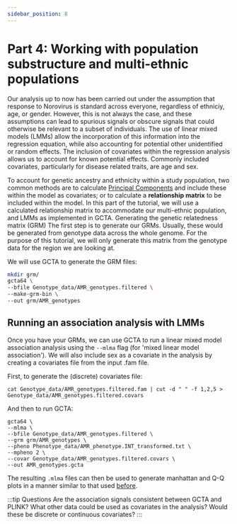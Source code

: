 ```yaml
---
sidebar_position: 8
---
```


# Part 4: Working with population substructure and multi-ethnic populations

Our analysis up to now has been carried out under the assumption that response to Norovirus is standard across everyone,
regardless of ethniciy, age, or gender. However, this is not always the case, and these assumptions can lead to spurious
signals or obscure signals that could otherwise be relevant to a subset of individuals. The use of linear mixed models
(LMMs) allow the incorporation of this information into the regression equation, while also accounting for potential
other unidentified or random effects. The inclusion of covariates within the regression analysis allows us to account
for known potential effects. Commonly included covariates, particularly for disease related traits, are age and sex. 

To account for genetic ancestry and ethnicity within a study population, two common methods are to calculate
[Principal Components](../../population_genetics/principal_components_analysis/README.md) and include these within
the model as covariates; or to calculate a **relationship matrix** to be included within the model. In this part of the
tutorial, we will use a calculated relationship matrix to accommodate our multi-ethnic population, and LMMs as
implemented in GCTA. Generating the genetic relatedness matrix (GRM) The first step is to generate our GRMs. Usually,
these would be generated from genotype data across the whole genome. For the purpose of this tutorial, we will only
generate this matrix from the genotype data for the region we are looking at. 

We will use GCTA to generate the GRM files:

```sh
mkdir grm/
gcta64 \
--bfile Genotype_data/AMR_genotypes.filtered \
--make-grm-bin \
--out grm/AMR_genotypes
```

## Running an association analysis with LMMs

Once you have your GRMs, we can use GCTA to run a linear mixed model association analysis using the `--mlma` flag (for 'mixed linear model association'). We will also include sex as a covariate in the analysis by creating a covariates file from the input .fam file.

First, to generate the (discrete) covariates file:
```
cat Genotype_data/AMR_genotypes.filtered.fam | cut -d " " -f 1,2,5 > Genotype_data/AMR_genotypes.filtered.covars
```

And then to run GCTA:

```
gcta64 \
--mlma \
--bfile Genotype_data/AMR_genotypes.filtered \
--grm grm/AMR_genotypes \
--pheno Phenotype_data/AMR_phenotype.INT_transformed.txt \
--mpheno 2 \
--covar Genotype_data/AMR_genotypes.filtered.covars \
--out AMR_genotypes.gcta
```

The resulting `.mlma` files can then be used to generate manhattan and Q-Q plots in a manner similar to that used [before](./testing_for_association.md).

:::tip Questions
Are the association signals consistent between GCTA and PLINK?
What other data could be used as covariates in the analysis? Would these be discrete or continuous covariates?
:::